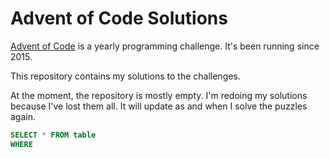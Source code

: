 # Advent of Code Solutions

[Advent of Code](https://adventofcode.com) is a yearly programming challenge. It's been running since 2015. 

This repository contains my solutions to the challenges. 

At the moment, the repository is mostly empty. I'm redoing my solutions because I've lost them all. It will update as and when I solve the puzzles again.

```sql
SELECT * FROM table
WHERE
```

